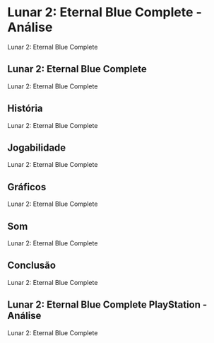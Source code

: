 ---
---

# Lunar 2: Eternal Blue Complete - Análise

Lunar 2: Eternal Blue Complete

## Lunar 2: Eternal Blue Complete

Lunar 2: Eternal Blue Complete

## História

Lunar 2: Eternal Blue Complete

## Jogabilidade

Lunar 2: Eternal Blue Complete

## Gráficos

Lunar 2: Eternal Blue Complete

## Som

Lunar 2: Eternal Blue Complete

## Conclusão

Lunar 2: Eternal Blue Complete

## Lunar 2: Eternal Blue Complete PlayStation - Análise

Lunar 2: Eternal Blue Complete
